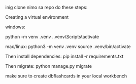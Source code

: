 inig clone nimo sa repo do these steps:


Creating a virtual environment

windows:

python -m venv .venv
.\.venv\Scripts\activate

mac/linux:
python3 -m venv .venv
source .venv/bin/activate

Then install dependencies:
pip install -r requirements.txt

Then migrate:
python manage.py migrate


make sure to create dbflashcards in your local workbench
